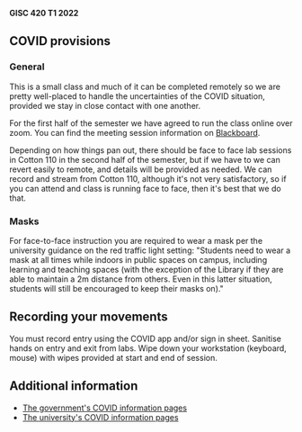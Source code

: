 **GISC 420 T1 2022**

## COVID provisions
### General
This is a small class and much of it can be completed remotely so we are pretty well-placed to handle the uncertainties of the COVID situation, provided we stay in close contact with one another.

For the first half of the semester we have agreed to run the class online over zoom. You can find the meeting session information on [Blackboard](https://blackboard.vuw.ac.nz/webapps/blackboard/content/listContentEditable.jsp?content_id=_3363860_1&course_id=_117008_1&mode=reset "login required").

Depending on how things pan out, there should be face to face lab sessions in Cotton 110 in the second half of the semester, but if we have to we can revert easily to remote, and details will be provided as needed. We can record and stream from Cotton 110, although it's not very satisfactory, so if you can attend and class is running face to face, then it's best that we do that.

### Masks
For face-to-face instruction you are required to wear a mask per the university guidance on the red traffic light setting: "Students need to wear a mask at all times while indoors in public spaces on campus, including learning and teaching spaces (with the exception of the Library if they are able to maintain a 2m distance from others. Even in this latter situation, students will still be encouraged to keep their masks on)."

## Recording your movements
You must record entry using the COVID app and/or sign in sheet. Sanitise hands on entry and exit from labs. Wipe down your workstation (keyboard, mouse) with wipes provided at start and end of session.

## Additional information
+ [The government's COVID information pages](https://covid19.govt.nz/ "NZ government's COVID information pages")
+ [The university's COVID information pages](https://www.wgtn.ac.nz/covid-19 "Vic's COVID information pages")

